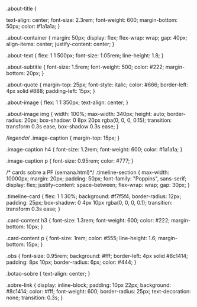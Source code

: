 .about-title {
  
  text-align: center;
  font-size: 2.3rem;
  font-weight: 600;
  margin-bottom: 50px;
  color: #1a1a1a;
}

.about-container {
  margin: 50px;
  display: flex;
  flex-wrap: wrap;
  gap: 40px;
  align-items: center;
  justify-content: center;
}

.about-text {
  flex: 1 1 500px;
  font-size: 1.05rem;
  line-height: 1.8;
}

.about-subtitle {
  font-size: 1.5rem;
  font-weight: 500;
  color: #222;
  margin-bottom: 20px;
}

.about-quote {
  margin-top: 25px;
  font-style: italic;
  color: #666;
  border-left: 4px solid #888;
  padding-left: 15px;
}

.about-image {
  flex: 1 1 350px;
  text-align: center;
}

.about-image img {
  width: 100%;
  max-width: 340px;
  height: auto;
  border-radius: 20px;
  box-shadow: 0 8px 20px rgba(0, 0, 0, 0.15);
  transition: transform 0.3s ease, box-shadow 0.3s ease;
}

/*legenda*/
.image-caption {
  margin-top: 15px;
}

.image-caption h4 {
  font-size: 1.2rem;
  font-weight: 600;
  color: #1a1a1a;
}

.image-caption p {
  font-size: 0.95rem;
  color: #777;
}

/* cards sobre a PF (semana.html)*/
.timeline-section {
  max-width: 10000px;
  margin: 20px;
  padding: 50px;
  font-family: "Poppins", sans-serif;
  display: flex;
  justify-content: space-between;
  flex-wrap: wrap;
  gap: 30px;
}

.timeline-card {
  flex: 1 1 30%;
  background: #f7f5f4;
  border-radius: 12px;
  padding: 25px;
  box-shadow: 0 4px 10px rgba(0, 0, 0, 0.1);
  transition: transform 0.3s ease;
}


.card-content h3 {
  font-size: 1.3rem;
  font-weight: 600;
  color: #222;
  margin-bottom: 10px;
}

.card-content p {
  font-size: 1rem;
  color: #555;
  line-height: 1.6;
  margin-bottom: 15px;
}

.obs {
  font-size: 0.95rem;
  background: #fff;
  border-left: 4px solid #8c1414;
  padding: 8px 10px;
  border-radius: 6px;
  color: #444;
}

.botao-sobre {
  text-align: center;
}

.sobre-link {
  display: inline-block;
  padding: 10px 22px;
  background: #8c1414;
  color: #fff;
  font-weight: 600;
  border-radius: 25px;
  text-decoration: none;
  transition: 0.3s;
}
